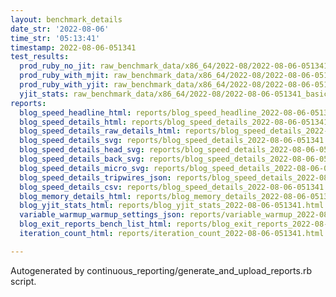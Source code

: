 ```yaml
---
layout: benchmark_details
date_str: '2022-08-06'
time_str: '05:13:41'
timestamp: 2022-08-06-051341
test_results:
  prod_ruby_no_jit: raw_benchmark_data/x86_64/2022-08/2022-08-06-051341_basic_benchmark_prod_ruby_no_jit.json
  prod_ruby_with_mjit: raw_benchmark_data/x86_64/2022-08/2022-08-06-051341_basic_benchmark_prod_ruby_with_mjit.json
  prod_ruby_with_yjit: raw_benchmark_data/x86_64/2022-08/2022-08-06-051341_basic_benchmark_prod_ruby_with_yjit.json
  yjit_stats: raw_benchmark_data/x86_64/2022-08/2022-08-06-051341_basic_benchmark_yjit_stats.json
reports:
  blog_speed_headline_html: reports/blog_speed_headline_2022-08-06-051341.html
  blog_speed_details_html: reports/blog_speed_details_2022-08-06-051341.html
  blog_speed_details_raw_details_html: reports/blog_speed_details_2022-08-06-051341.raw_details.html
  blog_speed_details_svg: reports/blog_speed_details_2022-08-06-051341.svg
  blog_speed_details_head_svg: reports/blog_speed_details_2022-08-06-051341.head.svg
  blog_speed_details_back_svg: reports/blog_speed_details_2022-08-06-051341.back.svg
  blog_speed_details_micro_svg: reports/blog_speed_details_2022-08-06-051341.micro.svg
  blog_speed_details_tripwires_json: reports/blog_speed_details_2022-08-06-051341.tripwires.json
  blog_speed_details_csv: reports/blog_speed_details_2022-08-06-051341.csv
  blog_memory_details_html: reports/blog_memory_details_2022-08-06-051341.html
  blog_yjit_stats_html: reports/blog_yjit_stats_2022-08-06-051341.html
  variable_warmup_warmup_settings_json: reports/variable_warmup_2022-08-06-051341.warmup_settings.json
  blog_exit_reports_bench_list_html: reports/blog_exit_reports_2022-08-06-051341.bench_list.html
  iteration_count_html: reports/iteration_count_2022-08-06-051341.html

---
```

Autogenerated by continuous_reporting/generate_and_upload_reports.rb script.
